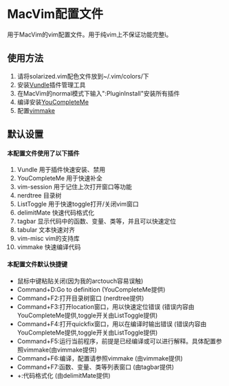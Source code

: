 MacVim配置文件
====
用于MacVim的vim配置文件。用于纯vim上不保证功能完整i。

使用方法
------
1. 请将solarized.vim配色文件放到~/.vim/colors/下
2. 安装[Vundle](https://github.com/VundleVim/Vundle.vim#quick-start)插件管理工具
3. 在MacVim的normal模式下输入":PluginInstall"安装所有插件
4. 编译安装[YouCompleteMe](https://github.com/Valloric/YouCompleteMe#installation)
5. 配置[vimmake](https://github.com/skywind3000/vimmake)


默认设置
-----
#### 本配置文件使用了以下插件
1. Vundle 用于插件快速安装、禁用
2. YouCompleteMe 用于快速补全
3. vim-session 用于记住上次打开窗口等功能
4. nerdtree 目录树
5. ListToggle 用于快速toggle打开/关闭vim窗口
6. delimitMate 快速代码格式化
7. tagbar 显示代码中的函数、变量、类等，并且可以快速定位
8. tabular 文本快速对齐
9. vim-misc vim的支持库
10. vimmake 快速编译代码

#### 本配置文件默认快捷键
* 鼠标中键粘贴关闭(因为我的arctouch容易误触)
* Command+D:Go to definition (YouCompleteMe提供)
* Command+F2:打开目录树窗口 (nerdtree提供)
* Command+F3:打开location窗口，用以快速定位错误 (错误内容由YouCompleteMe提供,toggle开关由ListToggle提供)
* Command+F4:打开quickfix窗口，用以在编译时输出错误 (错误内容由YouCompleteMe提供,toggle开关由ListToggle提供)
* Command+F5:运行当前程序，前提是已经编译或可以进行解释。具体配置参照vimmake(由vimmake提供)
* Command+F6:编译，配置请参照vimmake (由vimmake提供)
* Command+F7:函数、变量、类等列表窗口 (由tagbar提供)
* +:代码格式化 (由delimitMate提供)




